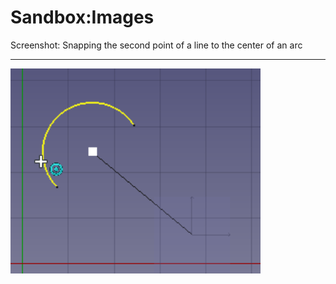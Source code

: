 # Sandbox:Images
  Screenshot: Snapping the second point of a line to the center of an arc           
  --------------------------------------------------------------------------------- --
  <img alt="" src=images/Draft_Snap_Center_example.png  style="width:400px;">   
